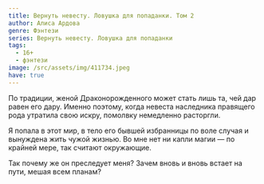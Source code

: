 ```yaml
---
title: Вернуть невесту. Ловушка для попаданки. Том 2
author: Алиса Ардова
genre: Фэнтези
series: Вернуть невесту. Ловушка для попаданки
tags:
  - 16+
  - фэнтези
image: /src/assets/img/411734.jpeg
have: true
---
```

По традиции, женой Драконорожденного может стать лишь та, чей дар равен его дару. Именно поэтому, когда невеста наследника правящего рода утратила свою искру, помолвку немедленно расторгли.

Я попала в этот мир, в тело его бывшей избранницы по воле случая и вынуждена жить чужой жизнью. Во мне нет ни капли магии — по крайней мере, так считают окружающие.

Так почему же он преследует меня? Зачем вновь и вновь встает на пути, мешая всем планам?
